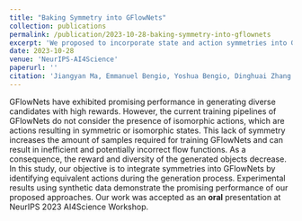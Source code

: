 ```yaml
---
title: "Baking Symmetry into GFlowNets"
collection: publications
permalink: /publication/2023-10-28-baking-symmetry-into-gflownets
excerpt: 'We proposed to incorporate state and action symmetries into GFlowNets.'
date: 2023-10-28
venue: 'NeurIPS-AI4Science'
paperurl: ''
citation: 'Jiangyan Ma, Emmanuel Bengio, Yoshua Bengio, Dinghuai Zhang (2023). Baking Symmetry into GFlowNets. In <i>NeurIPS 2023 AI for Science: from Theory to Practice</i>.'
---
```

GFlowNets have exhibited promising performance in generating diverse candidates with high rewards. However, the current training pipelines of GFlowNets do not consider the presence of isomorphic actions, which are actions resulting in symmetric or isomorphic states. This lack of symmetry increases the amount of samples required for training GFlowNets and can result in inefficient and potentially incorrect flow functions. As a consequence, the reward and diversity of the generated objects decrease. In this study, our objective is to integrate symmetries into GFlowNets by identifying equivalent actions during the generation process. Experimental results using synthetic data demonstrate the promising performance of our proposed approaches. Our work was accepted as an **oral** presentation at NeurIPS 2023 AI4Science Workshop.